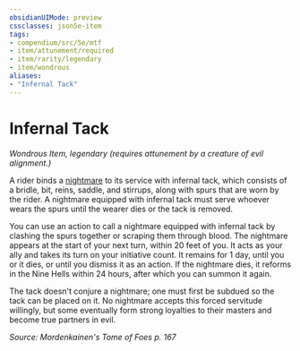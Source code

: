 ```yaml
---
obsidianUIMode: preview
cssclasses: json5e-item
tags:
- compendium/src/5e/mtf
- item/attunement/required
- item/rarity/legendary
- item/wondrous
aliases: 
- "Infernal Tack"
---
```

# Infernal Tack
*Wondrous Item, legendary (requires attunement by a creature of evil alignment.)*  


A rider binds a [nightmare](/3-Mechanics/CLI/bestiary/fiend/nightmare.md) to its service with infernal tack, which consists of a bridle, bit, reins, saddle, and stirrups, along with spurs that are worn by the rider. A nightmare equipped with infernal tack must serve whoever wears the spurs until the wearer dies or the tack is removed.

You can use an action to call a nightmare equipped with infernal tack by clashing the spurs together or scraping them through blood. The nightmare appears at the start of your next turn, within 20 feet of you. It acts as your ally and takes its turn on your initiative count. It remains for 1 day, until you or it dies, or until you dismiss it as an action. If the nightmare dies, it reforms in the Nine Hells within 24 hours, after which you can summon it again.

The tack doesn't conjure a nightmare; one must first be subdued so the tack can be placed on it. No nightmare accepts this forced servitude willingly, but some eventually form strong loyalties to their masters and become true partners in evil.

*Source: Mordenkainen's Tome of Foes p. 167*